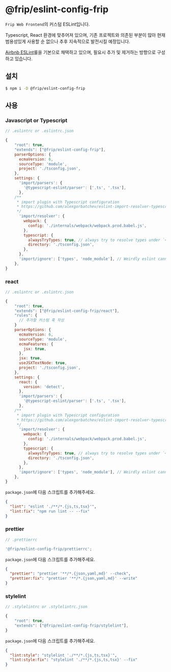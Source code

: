 # @frip/eslint-config-frip

`Frip Web Frontend`의 커스텀 ESLint입니다.

Typescript, React 환경에 맞추어져 있으며, 기존 프로젝트와 의존된 부분이 많아 현재 범용성있게 사용할 순 없으나 추후 지속적으로 발전시킬 예정입니다.

[Airbnb ESLint](https://www.npmjs.com/package/eslint-config-airbnb)룰을 기본으로 채택하고 있으며, 필요시 추가 및 제거하는 방향으로 구성하고 있습니다.

## 설치

```bash
$ npm i -D @frip/eslint-config-frip
```

## 사용

### Javascript or Typescript

```javascript
// .eslintrc or .eslintrc.json

{
    "root": true,
    "extends": ["@frip/eslint-config-frip"],
    parserOptions: {
      ecmaVersion: 6,
      sourceType: 'module',
      project: './tsconfig.json',
    },
    settings: {
      'import/parsers': {
        '@typescript-eslint/parser': ['.ts', '.tsx'],
      },
    /**
     * import plugin with Typescript configuration
     * https://github.com/alexgorbatchev/eslint-import-resolver-typescript#configuration
     */
      'import/resolver': {
        webpack: {
          config: './internals/webpack/webpack.prod.babel.js',
        },
        typescript: {
          alwaysTryTypes: true, // always try to resolve types under `<root>@types` directory even it doesn't contain any source code, like `@types/unist`
          directory: './tsconfig.json',
        },
      },
      'import/ignore': ['types', 'node_module'], // Weirdly eslint cannot resolve exports in types folder (try removing this later)
    },
}
```

### react

```javascript
// .eslintrc or .eslintrc.json

{
    "root": true,
    "extends": ["@frip/eslint-config-frip/react"],
    "rules": {
      // 추가할 커스텀 훅 작성
    }
    parserOptions: {
      ecmaVersion: 6,
      sourceType: 'module',
      ecmaFeatures: {
        jsx: true,
      },
      jsx: true,
      useJSXTextNode: true,
      project: './tsconfig.json',
    },
    settings: {
      react: {
        version: 'detect',
      },
      'import/parsers': {
        '@typescript-eslint/parser': ['.ts', '.tsx'],
      },
    /**
     * import plugin with Typescript configuration
     * https://github.com/alexgorbatchev/eslint-import-resolver-typescript#configuration
     */
      'import/resolver': {
        webpack: {
          config: './internals/webpack/webpack.prod.babel.js',
        },
        typescript: {
          alwaysTryTypes: true, // always try to resolve types under `<root>@types` directory even it doesn't contain any source code, like `@types/unist`
          directory: './tsconfig.json',
        },
      },
      'import/ignore': ['types', 'node_module'], // Weirdly eslint cannot resolve exports in types folder (try removing this later)
    },
}
```

`package.json`에 다음 스크립트를 추가해주세요.

```json
{
  "lint": "eslint './**/*.{js,ts,tsx}'",
  "lint:fix": "npm run lint -- --fix"
}
```

### prettier

```javascript
// .prettierrc

'@frip/eslint-config-frip/prettierrc';
```

`package.json`에 다음 스크립트를 추가해주세요.

```json
{
  "prettier": "prettier '**/*.{json,yaml,md}' --check",
  "prettier:fix": "prettier '**/*.{json,yaml,md}' --write"
}
```

### stylelint

```javascript
// .stylelintrc or .stylelintrc.json

{
    "root": true,
    "extends": ["@frip/eslint-config-frip/stylelint"],
}
```

`package.json`에 다음 스크립트를 추가해주세요.

```json
{
  "lint:style": "stylelint './**/*.{js,ts,tsx}'",
  "lint:style:fix": "stylelint './**/*.{js,ts,tsx}' --fix"
}
```
